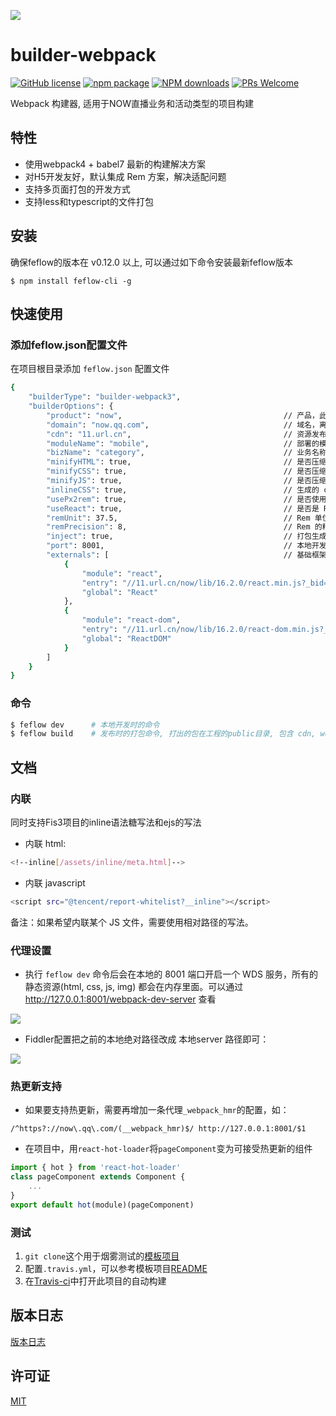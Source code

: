 [![](https://img.shields.io/travis/feflow/builder-webpack4.svg)](https://travis-ci.org/feflow/builder-webpack4)

# builder-webpack


[![GitHub license](https://img.shields.io/badge/license-MIT-blue.svg)](https://github.com/iv-web/feflow/blob/master/LICENSE)
[![npm package](https://img.shields.io/npm/v/builder-webpack4.svg?style=flat-square)](https://www.npmjs.org/package/builder-webpack4)
[![NPM downloads](http://img.shields.io/npm/dt/builder-webpack4.svg?style=flat-square)](https://npmjs.org/package/builder-webpack4)
[![PRs Welcome](https://img.shields.io/badge/PRs-welcome-brightgreen.svg)](https://github.com/cpselvis/builder-webpack4/pulls)

Webpack 构建器, 适用于NOW直播业务和活动类型的项目构建

## 特性

- 使用webpack4 + babel7 最新的构建解决方案
- 对H5开发友好，默认集成 Rem 方案，解决适配问题
- 支持多页面打包的开发方式
- 支持less和typescript的文件打包

## 安装

确保feflow的版本在 v0.12.0 以上, 可以通过如下命令安装最新feflow版本
```
$ npm install feflow-cli -g
```

## 快速使用

### 添加feflow.json配置文件

在项目根目录添加 `feflow.json` 配置文件

``` sh
{
    "builderType": "builder-webpack3",
    "builderOptions": {
        "product": "now",                                    // 产品，此处可以是 now 或者 shangfen
        "domain": "now.qq.com",                              // 域名，离线包的域名需要使用
        "cdn": "11.url.cn",                                  // 资源发布到的cdn名称
        "moduleName": "mobile",                              // 部署的模块
        "bizName": "category",                               // 业务名称
        "minifyHTML": true,                                  // 是否压缩 html
        "minifyCSS": true,                                   // 是否压缩 js
        "minifyJS": true,                                    // 是否压缩 css
        "inlineCSS": true,                                   // 生成的 css 是否内联到首屏
        "usePx2rem": true,                                   // 是否使用 Rem
        "useReact": true,                                    // 是否是 React，如果为false，则不会在 html 中引用 React 框架 
        "remUnit": 37.5,                                     // Rem 单位，对于 375 视觉稿，此处填写 37.5，750视觉稿需要改成 75 
        "remPrecision": 8,                                   // Rem 的精度，即 px 转换成了 rem 后的小数点后位数
        "inject": true,                                      // 打包生成的 js 文件是否自动注入到 html 文件 body 之后
        "port": 8001,                                        // 本地开发的 webpack 构建服务进程端口号
        "externals": [                                       // 基础框架不打入到 bundle 里面
            {
                "module": "react",
                "entry": "//11.url.cn/now/lib/16.2.0/react.min.js?_bid=3123",
                "global": "React"
            },
            {
                "module": "react-dom",
                "entry": "//11.url.cn/now/lib/16.2.0/react-dom.min.js?_bid=3123",
                "global": "ReactDOM"
            }
        ]
    }
}
```

### 命令

```sh
$ feflow dev      # 本地开发时的命令
$ feflow build    # 发布时的打包命令, 打出的包在工程的public目录, 包含 cdn, webserver 和 offline 三个文件夹
```

## 文档

### 内联

同时支持Fis3项目的inline语法糖写法和ejs的写法

- 内联 html:

``` sh
<!--inline[/assets/inline/meta.html]-->
```

- 内联 javascript

``` sh
<script src="@tencent/report-whitelist?__inline"></script>
```

备注：如果希望内联某个 JS 文件，需要使用相对路径的写法。

### 代理设置

- 执行 `feflow dev` 命令后会在本地的 8001 端口开启一个 WDS 服务，所有的静态资源(html, css, js, img) 都会在内存里面。可以通过 http://127.0.0.1:8001/webpack-dev-server  查看

![](https://qpic.url.cn/feeds_pic/ajNVdqHZLLDpvNiayyEbzqB9V61CRiallnRdEKFaViaxw7pibicBKgEI8vw/)

- Fiddler配置把之前的本地绝对路径改成 本地server 路径即可：

![](https://qpic.url.cn/feeds_pic/Q3auHgzwzM72dIPZyXSdy8srwzIOTovf0VSaNlBzE98ueBiaibIVSHkA/)

### 热更新支持

- 如果要支持热更新，需要再增加一条代理`_webpack_hmr`的配置，如：

`/^https?://now\.qq\.com/(__webpack_hmr)$/ http://127.0.0.1:8001/$1`

- 在项目中，用`react-hot-loader`将`pageComponent`变为可接受热更新的组件

```js
import { hot } from 'react-hot-loader'
class pageComponent extends Component {
    ...
}
export default hot(module)(pageComponent)
```

### 测试

1. `git clone`这个用于烟雾测试的[模板项目](https://github.com/feflow/generator-smoking-test)
2. 配置`.travis.yml`，可以参考模板项目[README](https://github.com/feflow/generator-smoking-test)
3. 在[Travis-ci](https://travis-ci.org/feflow/builder-webpack3)中打开此项目的自动构建

## 版本日志

[版本日志](CHANGELOG.md)

## 许可证

[MIT](https://tldrlegal.com/license/mit-license)
